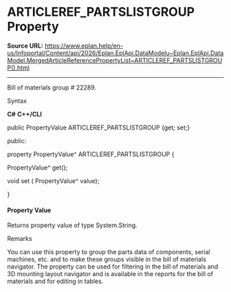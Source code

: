 # ARTICLEREF_PARTSLISTGROUP Property

**Source URL:** https://www.eplan.help/en-us/Infoportal/Content/api/2026/Eplan.EplApi.DataModelu~Eplan.EplApi.DataModel.MergedArticleReferencePropertyList~ARTICLEREF_PARTSLISTGROUP().html

---

Bill of materials group # 22289.

Syntax

**C#**
**C++/CLI**


public PropertyValue ARTICLEREF_PARTSLISTGROUP {get; set;}

public:

property PropertyValue^ ARTICLEREF_PARTSLISTGROUP {

   PropertyValue^ get();

   void set (    PropertyValue^ value);

}


#### Property Value

Returns property value of type System.String.

Remarks

You can use this property to group the parts data of components, serial machines, etc. and to make these groups visible in the bill of materials navigator. The property can be used for filtering in the bill of materials and 3D mounting layout navigator and is available in the reports for the bill of materials and for editing in tables.
